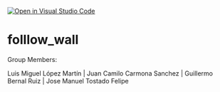 [![Open in Visual Studio Code](https://classroom.github.com/assets/open-in-vscode-f059dc9a6f8d3a56e377f745f24479a46679e63a5d9fe6f495e02850cd0d8118.svg)](https://classroom.github.com/online_ide?assignment_repo_id=6883153&assignment_repo_type=AssignmentRepo)
# folllow_wall

Group Members:

Luis Miguel López Martín |
Juan Camilo Carmona Sanchez |
Guillermo Bernal Ruiz |
Jose Manuel Tostado Felipe
